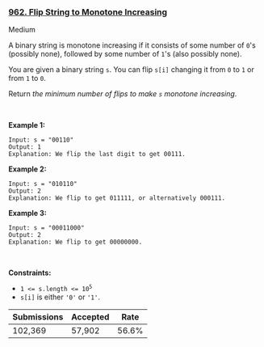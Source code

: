 ### [962. Flip String to Monotone Increasing](https://leetcode.com/problems/flip-string-to-monotone-increasing/)

Medium

A binary string is monotone increasing if it consists of some number of `` 0 ``'s (possibly none), followed by some number of `` 1 ``'s (also possibly none).

You are given a binary string `` s ``. You can flip `` s[i] `` changing it from `` 0 `` to `` 1 `` or from `` 1 `` to `` 0 ``.

Return _the minimum number of flips to make _`` s ``_ monotone increasing_.

 

__Example 1:__

```
Input: s = "00110"
Output: 1
Explanation: We flip the last digit to get 00111.
```

__Example 2:__

```
Input: s = "010110"
Output: 2
Explanation: We flip to get 011111, or alternatively 000111.
```

__Example 3:__

```
Input: s = "00011000"
Output: 2
Explanation: We flip to get 00000000.
```

 

__Constraints:__

*   <code>1 <= s.length <= 10<sup>5</sup></code>
*   `` s[i] `` is either `` '0' `` or `` '1' ``.

| Submissions    | Accepted     | Rate   |
| -------------- | ------------ | ------ |
| 102,369 | 57,902 | 56.6% |